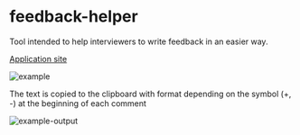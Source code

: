 # feedback-helper
Tool intended to help interviewers to write feedback in an easier way.

[Application site](https://proyecto-nutria.github.io/feedback-helper/)

![example](https://searleser97.gitlab.io/competitive-programming-notes/feedback-helper/feedbak_helper.png)

The text is copied to the clipboard with format depending on the symbol (+, -) at the beginning of each comment

![example-output](https://searleser97.gitlab.io/competitive-programming-notes/feedback-helper/feedbak_helper_output.png)
